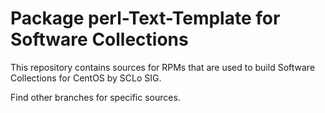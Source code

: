 # Package perl-Text-Template for Software Collections

This repository contains sources for RPMs that are used
to build Software Collections for CentOS by SCLo SIG.

Find other branches for specific sources.
